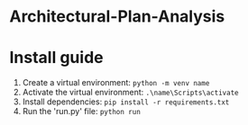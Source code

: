 # Architectural-Plan-Analysis

# Install guide
  1. Create a virtual environment: `python -m venv name`
  2. Activate the virtual environment: `.\name\Scripts\activate`
  3. Install dependencies: `pip install -r requirements.txt`
  4. Run the 'run.py' file: `python run`
